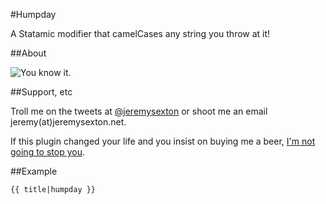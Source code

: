 #Humpday

A Statamic modifier that camelCases any string you throw at it!

##About

![You know it.](http://media.giphy.com/media/TbZZFb1bXv3sk/giphy.gif)

##Support, etc

Troll me on the tweets at [@jeremysexton](http://twitter.com/jeremysexton) or shoot me an email jeremy(at)jeremysexton.net.

If this plugin changed your life and you insist on buying me a beer, [I'm not going to stop you](https://www.paypal.com/cgi-bin/webscr?cmd=_s-xclick&hosted_button_id=LTC6XY9F7RTJ2).

##Example

```
{{ title|humpday }}
```